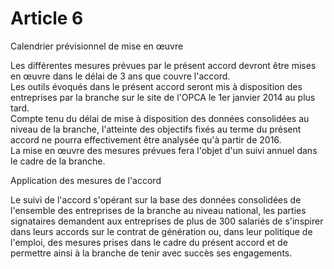 # Article 6

  
Calendrier prévisionnel de mise en œuvre

  
Les différentes mesures prévues par le présent accord devront être mises en œuvre dans le délai de 3 ans que couvre l'accord.  
Les outils évoqués dans le présent accord seront mis à disposition des entreprises par la branche sur le site de l'OPCA le 1er janvier 2014 au plus tard.  
Compte tenu du délai de mise à disposition des données consolidées au niveau de la branche, l'atteinte des objectifs fixés au terme du présent accord ne pourra effectivement être analysée qu'à partir de 2016.  
La mise en œuvre des mesures prévues fera l'objet d'un suivi annuel dans le cadre de la branche.

  
Application des mesures de l'accord

  
Le suivi de l'accord s'opérant sur la base des données consolidées de l'ensemble des entreprises de la branche au niveau national, les parties signataires demandent aux entreprises de plus de 300 salariés de s'inspirer dans leurs accords sur le contrat de génération ou, dans leur politique de l'emploi, des mesures prises dans le cadre du présent accord et de permettre ainsi à la branche de tenir avec succès ses engagements.

